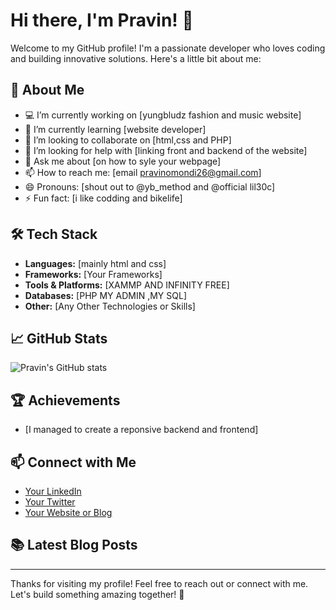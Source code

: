 # Hi there, I'm Pravin! 👋

Welcome to my GitHub profile! I'm a passionate developer who loves coding and building innovative solutions. Here's a little bit about me:

## 🚀 About Me

- 💻 I’m currently working on [yungbludz fashion and music website]
- 🌱 I’m currently learning [website developer]
- 👯 I’m looking to collaborate on [html,css and PHP]
- 🤔 I’m looking for help with [linking front and backend of the website]
- 💬 Ask me about [on how to syle your webpage]
- 📫 How to reach me: [email pravinomondi26@gmail.com]
- 😄 Pronouns: [shout out to @yb_method and @official lil30c]
- ⚡ Fun fact: [i like codding and bikelife]

## 🛠️ Tech Stack

- **Languages:** [mainly html and css]
- **Frameworks:** [Your Frameworks]
- **Tools & Platforms:** [XAMMP AND INFINITY FREE]
- **Databases:** [PHP MY ADMIN ,MY SQL]
- **Other:** [Any Other Technologies or Skills]

## 📈 GitHub Stats

![Pravin's GitHub stats](https://github-readme-stats.vercel.app/api?username=pravins581&show_icons=true&theme=radical)

## 🏆 Achievements

- [I managed to create a reponsive backend and frontend]

## 📫 Connect with Me

- [Your LinkedIn](https://www.linkedin.com/in/your-linkedin/)
- [Your Twitter](https://twitter.com/your-twitter)
- [Your Website or Blog](https://your-website.com)

## 📚 Latest Blog Posts

<!-- BLOG-POST-LIST:START -->
<!-- BLOG-POST-LIST:END -->

---

Thanks for visiting my profile! Feel free to reach out or connect with me. Let's build something amazing together! 🚀
